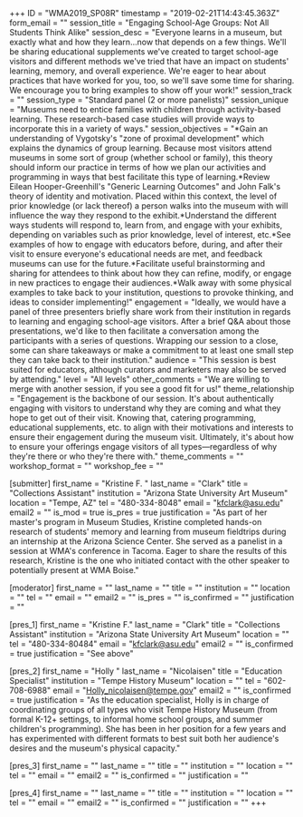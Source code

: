+++
ID = "WMA2019_SP08R"
timestamp = "2019-02-21T14:43:45.363Z"
form_email = ""
session_title = "Engaging School-Age Groups: Not All Students Think Alike"
session_desc = "Everyone learns in a museum, but exactly what and how they learn...now that depends on a few things. We'll be sharing educational supplements we've created to target school-age visitors and different methods we've tried that have an impact on students' learning, memory, and overall experience. We're eager to hear about practices that have worked for you, too, so we'll save some time for sharing. We encourage you to bring examples to show off your work!"
session_track = ""
session_type = "Standard panel (2 or more panelists)"
session_unique = "Museums need to entice families with children through activity-based learning. These research-based case studies will provide ways to incorporate this in a variety of ways."
session_objectives = "*Gain an understanding of Vygotsky's \"zone of proximal development\" which explains the dynamics of group learning. Because most visitors attend museums in some sort of group (whether school or family), this theory should inform our practice in terms of how we plan our activities and programming in ways that best facilitate this type of learning.*Review Eilean Hooper-Greenhill's \"Generic Learning Outcomes\" and John Falk's theory of identity and motivation. Placed within this context, the level of prior knowledge (or lack thereof) a person walks into the museum with will influence the way they respond to the exhibit.*Understand the different ways students will respond to, learn from, and engage with your exhibits, depending on variables such as prior knowledge, level of interest, etc.*See examples of how to engage with educators before, during, and after their visit to ensure everyone's educational needs are met, and feedback museums can use for the future.*Facilitate useful brainstorming and sharing for attendees to think about how they can refine, modify, or engage in new practices to engage their audiences.*Walk away with some physical examples to take back to your institution, questions to provoke thinking, and ideas to consider implementing!"
engagement = "Ideally, we would have a panel of three presenters briefly share work from their institution in regards to learning and engaging school-age visitors. After a brief Q&A about those presentations, we'd like to then facilitate a conversation among the participants with a series of questions. Wrapping our session to a close, some can share takeaways or make a commitment to at least one small step they can take back to their institution."
audience = "This session is best suited for educators, although curators and marketers may also be served by attending."
level = "All levels"
other_comments = "We are willing to merge with another session, if you see a good fit for us!"
theme_relationship = "Engagement is the backbone of our session. It's about authentically engaging with visitors to understand why they are coming and what they hope to get out of their visit. Knowing that, catering programming, educational supplements, etc. to align with their motivations and interests to ensure their engagement during the museum visit. Ultimately, it's about how to ensure your offerings engage visitors of all types—regardless of why they're there or who they're there with."
theme_comments = ""
workshop_format = ""
workshop_fee = ""

[submitter]
first_name = "Kristine F. "
last_name = "Clark"
title = "Collections Assistant"
institution = "Arizona State University Art Museum"
location = "Tempe, AZ"
tel = "480-334-8048"
email = "kfclark@asu.edu"
email2 = ""
is_mod = true
is_pres = true
justification = "As part of her master's program in Museum Studies, Kristine completed hands-on research of students' memory and learning from museum fieldtrips during an internship at the Arizona Science Center. She served as a panelist in a session at WMA's conference in Tacoma. Eager to share the results of this research, Kristine is the one who initiated contact with the other speaker to potentially present at WMA Boise."

[moderator]
first_name = ""
last_name = ""
title = ""
institution = ""
location = ""
tel = ""
email = ""
email2 = ""
is_pres = ""
is_confirmed = ""
justification = ""

[pres_1]
first_name = "Kristine F."
last_name = "Clark"
title = "Collections Assistant"
institution = "Arizona State University Art Museum"
location = ""
tel = "480-334-80484"
email = "kfclark@asu.edu"
email2 = ""
is_confirmed = true
justification = "See above"

[pres_2]
first_name = "Holly "
last_name = "Nicolaisen"
title = "Education Specialist"
institution = "Tempe History Museum"
location = ""
tel = "602-708-6988"
email = "Holly_nicolaisen@tempe.gov"
email2 = ""
is_confirmed = true
justification = "As the education specialist, Holly is in charge of coordinating groups of all types who visit Tempe History Museum (from formal K-12+ settings, to informal home school groups, and summer children's programming). She has been in her position for a few years and has experimented with different formats to best suit both her audience's desires and the museum's physical capacity."

[pres_3]
first_name = ""
last_name = ""
title = ""
institution = ""
location = ""
tel = ""
email = ""
email2 = ""
is_confirmed = ""
justification = ""

[pres_4]
first_name = ""
last_name = ""
title = ""
institution = ""
location = ""
tel = ""
email = ""
email2 = ""
is_confirmed = ""
justification = ""
+++
